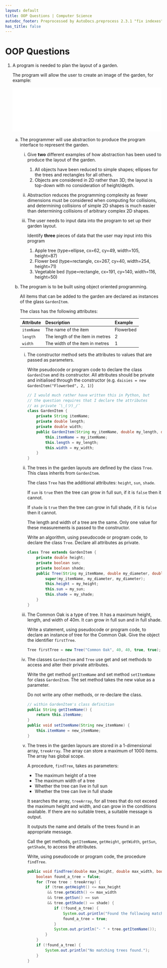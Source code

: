 ```yaml
---
layout: default
title: OOP Questions | Computer Science
autodoc_footer: Preprocessed by AutoDocs.preprocess 2.3.1 "fix indexes" ⓒ Starwort, 2020
has_title: false
---
```


<style>
ol ol {
    list-style-type: lower-alpha;
}
ol ol ol {
    list-style-type: lower-roman;
}
ol ol ol ol {
    list-style-type: decimal;
}
li:empty {
   position: absolute !important;
   top: -9999px !important;
   left: -9999px !important;
}
</style>

# OOP Questions

1. A program is needed to plan the layout of a garden.

    The program will allow the user to create an image of the garden, for example:

    [![Example image](./oop_img_1.png)](./oop_img_1.png)

    1. The programmer will use abstraction to produce the program interface to represent the garden.
        1. Give **two** different examples of how abstraction has been used to produce the layout of the garden.
            1. All objects have been reduced to simple shapes; ellipses for the trees and rectangles for all others.
            2. Objects are considered in 2D rather than 3D; the layout is top-down with no consideration of height/depth.
        2. Abstraction reduces the programming complexity as fewer dimensions must be considered when computing for collisions, and determining collisions of simple 2D shapes is much easier than determining collisions of arbitrary complex 2D shapes.
        3. The user needs to input data into the program to set up their garden layout.

            Identify **three** pieces of data that the user may input into this program

            1. Apple tree (type=ellipse, cx=62, cy=49, width=105, height=87)
            2. Flower bed (type=rectangle, cx=267, cy=40, width=254, height=71)
            3. Vegetable bed (type=rectangle, cx=191, cy=140, width=116, height=50)
    2. The program is to be built using object oriented programming.

        All items that can be added to the garden are declared as instances of the glass `GardenItem`.

        The class has the following attributes:

        **Attribute** | **Description**                  | **Example**
        ------------- | -------------------------------- |------------
        `itemName`    | The name of the item             | Flowerbed
        `length`      | The length of the item in metres | 2
        `width`       | The width of the item in metres  | 1

        1. The constructor method sets the attributes to values that are passed as parameters.

            Write pseudocode or program code to declare the class `GardenItem` and its constructor. All attributes should be private and initialised through the constructor (e.g. `daisies = new GardenItem("Flowerbed", 2, 1)`)

            ```java
            // I would much rather have written this in Python, but
            // the question requires that I declare the attributes
            // as private ¯\_(ツ)_/¯
            class GardenItem {
                private String itemName;
                private double length;
                private double width;
                public GardenItem(String my_itemName, double my_length, double my_width) {
                    this.itemName = my_itemName;
                    this.length = my_length;
                    this.width = my_width;
                }
            }
            ```

        2. The trees in the garden layouts are defined by the class `Tree`. This class inherits from `GardenItem`.

            The class `Tree` has the additional attributes: `height`, `sun`, `shade`.

            If `sun` is `true` then the tree can grow in full sun, if it is `false` then it cannot.

            If `shade` is `true` then the tree can grow in full shade, if it is `false` then it cannot.

            The length and width of a tree are the same. Only one value for these measurements is passed to the constructor.

            Write an algorithm, using pseudocode or program code, to declare the class `Tree`. Declare all attributes as private.

            ```java
            class Tree extends GardenItem {
                private double height;
                private boolean sun;
                private boolean shade;
                public Tree(String my_itemName, double my_diameter, double my_height, boolean my_sun, boolean my_shade) {
                    super(my_itemName, my_diameter, my_diameter);
                    this.height = my_height;
                    this.sun = my_sun;
                    this.shade = my_shade;
                }
            }
            ```

        3. The Common Oak is a type of tree. It has a maximum height, length, and width of 40m. It can grow in full sun and in full shade.

            Write a statement, using pseudocode or program code, to declare an instance of tree for the Common Oak. Give the object the identifier `firstTree`.

            ```java
            Tree firstTree = new Tree("Common Oak", 40, 40, true, true);
            ```

        4. The classes `GardenItem` and `Tree` use get and set methods to access and alter their private attributes.

            Write the get method `getItemName` and set method `setItemName` for class `GardenItem`. The set method takes the new value as a parameter.

            Do not write any other methods, or re-declare the class.

            ```java
            // within GardenItem's class definition
            public String getItemName() {
                return this.itemName;
            }
            public void setItemName(String new_itemName) {
                this.itemName = new_itemName;
            }
            ```

        5. The trees in the garden layours are stored in a 1-dimensional array, `treeArray`. The array can store a maximum of 1000 items. The array has global scope.

            A procedure, `findTree`, takes as parameters:

            - The maximum height of a tree
            - The maximum width of a tree
            - Whether the tree can live in full sun
            - Whether the tree can live in full shade

            It searches the array, `treeArray`, for all trees that do not exceed the maximum height and width, and can grow in the conditions available. If there are no suitable trees, a suitable message is output.

            It outputs the name and details of the trees found in an appropriate message.

            Call the get methods, `getItemName`, `getHeight`, `getWidth`, `getSun`, `getShade`, to access the attributes.

            Write, using pseudocode or program code, the procedure `findTree`.

            ```java
            public void findTree(double max_height, double max_width, boolean sun, boolean shade) {
                boolean found_a_tree = false;
                for (Tree tree : treeArray) {
                    if (tree.getHeight() <= max_height
                     && tree.getWidth() <= max_width
                     && tree.getSun() == sun
                     && tree.getShade() == shade) {
                        if (!found_a_tree) {
                            System.out.println("Found the following matching trees:");
                            found_a_tree = true;
                        }
                        System.out.println("- " + tree.getItemName());
                    }
                }
                if (!found_a_tree) {
                    System.out.println("No matching trees found.");
                }
            }
            ```
